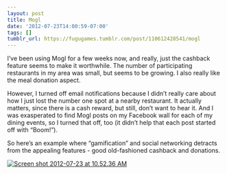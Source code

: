 ```yaml
---
layout: post
title: Mogl
date: '2012-07-23T14:00:59-07:00'
tags: []
tumblr_url: https://fugugames.tumblr.com/post/110612428541/mogl
---
```

I’ve been using Mogl for a few weeks now, and really, just the cashback feature seems to make it worthwhile. The number of participating restaurants in my area was small, but seems to be growing. I also really like the meal donation aspect.

However, I turned off email notifications because I didn’t really care about how I just lost the number one spot at a nearby restaurant. It actually matters, since there is a cash reward, but still, don’t want to hear it. And I was exasperated to find Mogl posts on my Facebook wall for each of my dining events, so I turned that off, too (it didn’t help that each post started off with “Boom!”).

So here’s an example where “gamification” and social networking detracts from the appealing features - good old-fashioned cashback and donations.

[![](http://itshardtofondlepenguins.com/wp-content/uploads/2012/07/Screen-shot-2012-07-23-at-10.52.36-AM.png "Screen shot 2012-07-23 at 10.52.36 AM")](http://itshardtofondlepenguins.com/wp-content/uploads/2012/07/Screen-shot-2012-07-23-at-10.52.36-AM.png)


